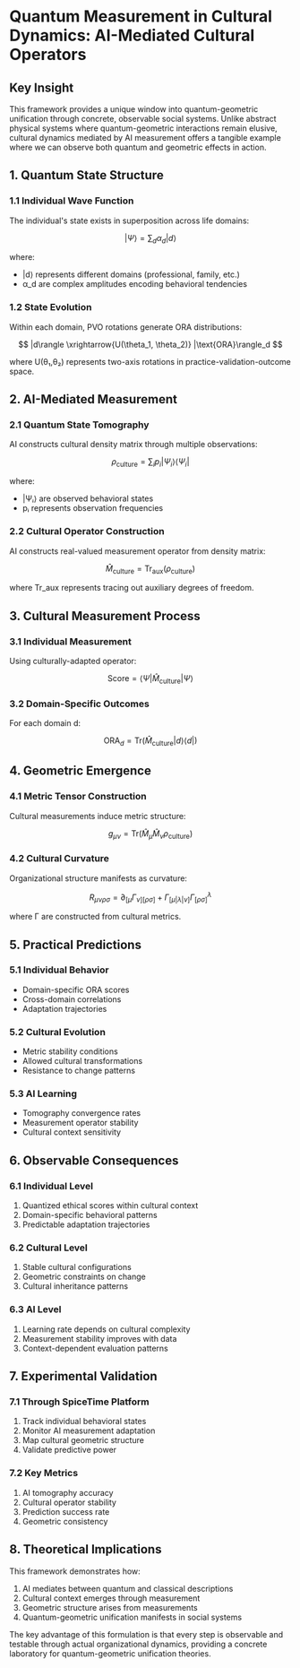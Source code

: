 # Quantum Measurement in Cultural Dynamics: AI-Mediated Cultural Operators

## Key Insight

This framework provides a unique window into quantum-geometric unification through concrete, observable social systems. Unlike abstract physical systems where quantum-geometric interactions remain elusive, cultural dynamics mediated by AI measurement offers a tangible example where we can observe both quantum and geometric effects in action.

## 1. Quantum State Structure

### 1.1 Individual Wave Function
The individual's state exists in superposition across life domains:

$$
|\Psi\rangle = \sum_d \alpha_d |d\rangle
$$

where:
- |d⟩ represents different domains (professional, family, etc.)
- α_d are complex amplitudes encoding behavioral tendencies

### 1.2 State Evolution
Within each domain, PVO rotations generate ORA distributions:

$$
|d\rangle \xrightarrow{U(\theta_1, \theta_2)} |\text{ORA}\rangle_d
$$

where U(θ₁,θ₂) represents two-axis rotations in practice-validation-outcome space.

## 2. AI-Mediated Measurement

### 2.1 Quantum State Tomography
AI constructs cultural density matrix through multiple observations:

$$
\rho_\text{culture} = \sum_i p_i |\Psi_i\rangle\langle\Psi_i|
$$

where:
- |Ψᵢ⟩ are observed behavioral states
- pᵢ represents observation frequencies

### 2.2 Cultural Operator Construction
AI constructs real-valued measurement operator from density matrix:

$$
\hat{M}_\text{culture} = \text{Tr}_\text{aux}(\rho_\text{culture})
$$

where Tr_aux represents tracing out auxiliary degrees of freedom.

## 3. Cultural Measurement Process

### 3.1 Individual Measurement
Using culturally-adapted operator:

$$
\text{Score} = \langle\Psi|\hat{M}_\text{culture}|\Psi\rangle
$$

### 3.2 Domain-Specific Outcomes
For each domain d:

$$
\text{ORA}_d = \text{Tr}(\hat{M}_\text{culture}|d\rangle\langle d|)
$$

## 4. Geometric Emergence

### 4.1 Metric Tensor Construction
Cultural measurements induce metric structure:

$$
g_{\mu\nu} = \text{Tr}(\hat{M}_\mu\hat{M}_\nu\rho_\text{culture})
$$

### 4.2 Cultural Curvature
Organizational structure manifests as curvature:

$$
R_{\mu\nu\rho\sigma} = \partial_{[\mu}\Gamma_{\nu][\rho\sigma]} + \Gamma_{[\mu|\lambda|\nu]}\Gamma^{\lambda}_{[\rho\sigma]}
$$

where Γ are constructed from cultural metrics.

## 5. Practical Predictions

### 5.1 Individual Behavior
- Domain-specific ORA scores
- Cross-domain correlations
- Adaptation trajectories

### 5.2 Cultural Evolution
- Metric stability conditions
- Allowed cultural transformations
- Resistance to change patterns

### 5.3 AI Learning
- Tomography convergence rates
- Measurement operator stability
- Cultural context sensitivity

## 6. Observable Consequences

### 6.1 Individual Level
1. Quantized ethical scores within cultural context
2. Domain-specific behavioral patterns
3. Predictable adaptation trajectories

### 6.2 Cultural Level
1. Stable cultural configurations
2. Geometric constraints on change
3. Cultural inheritance patterns

### 6.3 AI Level
1. Learning rate depends on cultural complexity
2. Measurement stability improves with data
3. Context-dependent evaluation patterns

## 7. Experimental Validation

### 7.1 Through SpiceTime Platform
1. Track individual behavioral states
2. Monitor AI measurement adaptation
3. Map cultural geometric structure
4. Validate predictive power

### 7.2 Key Metrics
1. AI tomography accuracy
2. Cultural operator stability
3. Prediction success rate
4. Geometric consistency

## 8. Theoretical Implications

This framework demonstrates how:
1. AI mediates between quantum and classical descriptions
2. Cultural context emerges through measurement
3. Geometric structure arises from measurements
4. Quantum-geometric unification manifests in social systems

The key advantage of this formulation is that every step is observable and testable through actual organizational dynamics, providing a concrete laboratory for quantum-geometric unification theories.
